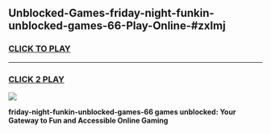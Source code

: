 
## Unblocked-Games-friday-night-funkin-unblocked-games-66-Play-Online-#zxlmj
<h3>
<a href="https://premium.freeplayer.one?title=friday-night-funkin-unblocked-games-66&ref=27F">CLICK TO PLAY</a></h3>
<hr>

<h3>
<a href="https://premium.freeplayer.one?title=friday-night-funkin-unblocked-games-66&ref=27F">CLICK 2 PLAY</a>
  
</h3>

<a href="https://premium.freeplayer.one?title=friday-night-funkin-unblocked-games-66&ref=27F"><img src="https://clearcache.store/games.png"></a>


**friday-night-funkin-unblocked-games-66 games unblocked: Your Gateway to Fun and Accessible Online Gaming**
